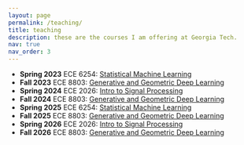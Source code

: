 ```yaml
---
layout: page
permalink: /teaching/
title: teaching
description: these are the courses I am offering at Georgia Tech.
nav: true
nav_order: 3
---
```


<ul class="skill-list">
    <li><b>Spring 2023</b> ECE 6254: <a href="https://gtvault-my.sharepoint.com/:b:/g/personal/aaghazadeh3_gatech_edu/EYUAGl4a4D5CnEEUvTyoMLwBgTCcwIBx5oppxdMRWud-gQ?e=U8a7EG">Statistical Machine Learning</a></li>
        <li><b>Fall 2023</b> ECE 8803: <a href="https://gtvault-my.sharepoint.com/:b:/g/personal/aaghazadeh3_gatech_edu/ET-TrPnV6o9DnXpK44pHy1UBdk3J00vBIRlrOrDATlWYFQ?e=LA9qCW">Generative and Geometric Deep Learning</a></li>
                <li><b>Spring 2024</b> ECE 2026: <a href="https://ece.gatech.edu/courses/ece2026">Intro to Signal Processing</a></li>
                        <li><b>Fall 2024</b> ECE 8803: <a href="https://gtvault-my.sharepoint.com/:b:/g/personal/aaghazadeh3_gatech_edu/Ed37yhApm75BqPQyJTgWbN4BNvf2FbJPoa5ma4YtYZlOdw?e=M2G5wp">Generative and Geometric Deep Learning</a></li>
                                                <li><b>Spring 2025</b> ECE 6254: <a href="https://gtvault-my.sharepoint.com/:b:/g/personal/aaghazadeh3_gatech_edu/EXLmWxOdGQdLnhFyp7lIu4QBKVKnrPdwDjLnvSKTMJjo0A?e=0E5P4p">Statistical Machine Learning</a></li>
                                                                        <li><b>Fall 2025</b> ECE 8803: <a href="https://gtvault-my.sharepoint.com/:b:/g/personal/aaghazadeh3_gatech_edu/Ed37yhApm75BqPQyJTgWbN4BNvf2FbJPoa5ma4YtYZlOdw?e=M2G5wp">Generative and Geometric Deep Learning</a></li>
                                                                                        <li><b>Spring 2026</b> ECE 2026: <a href="https://ece.gatech.edu/courses/ece2026">Intro to Signal Processing</a></li>
                                                                                                    <li><b>Fall 2026</b> ECE 8803: <a href="https://gtvault-my.sharepoint.com/:b:/g/personal/aaghazadeh3_gatech_edu/Ed37yhApm75BqPQyJTgWbN4BNvf2FbJPoa5ma4YtYZlOdw?e=M2G5wp">Generative and Geometric Deep Learning</a></li>
    </ul>
